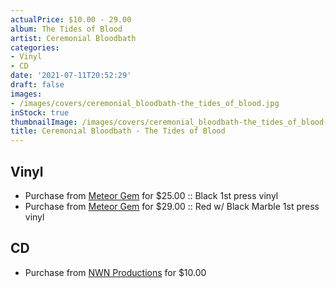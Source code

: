 ```yaml
---
actualPrice: $10.00 - 29.00
album: The Tides of Blood
artist: Ceremonial Bloodbath
categories:
- Vinyl
- CD
date: '2021-07-11T20:52:29'
draft: false
images:
- /images/covers/ceremonial_bloodbath-the_tides_of_blood.jpg
inStock: true
thumbnailImage: /images/covers/ceremonial_bloodbath-the_tides_of_blood-thumb.jpg
title: Ceremonial Bloodbath - The Tides of Blood
---
```


## Vinyl
* Purchase from [Meteor Gem](https://meteor-gem.com/products/ceremonial-bloodbath-the-tides-of-blood-lp) for $25.00 :: Black 1st press vinyl
* Purchase from [Meteor Gem](https://meteor-gem.com/products/ceremonial-bloodbath-the-tides-of-blood-lp) for $29.00 :: Red w/ Black Marble 1st press vinyl
## CD
* Purchase from [NWN Productions](http://shop.nwnprod.com/index.php?route=product/product&path=93&product_id=15400&sort=pd.name&order=ASC) for $10.00

